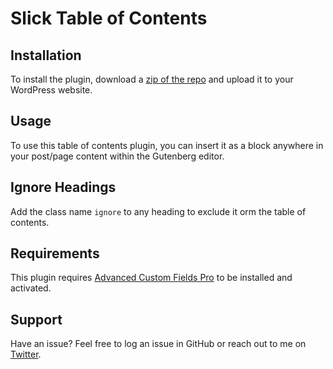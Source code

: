 # Slick Table of Contents

## Installation

To install the plugin, download a [zip of the repo](https://github.com/joseph-farruggio/Slick-Table-of-Contents/archive/refs/heads/master.zip) and upload it to your WordPress website.

## Usage

To use this table of contents plugin, you can insert it as a block anywhere in your post/page content within the Gutenberg editor.

## Ignore Headings

Add the class name `ignore` to any heading to exclude it orm the table of contents.

## Requirements

This plugin requires [Advanced Custom Fields Pro](https://www.advancedcustomfields.com/pro/) to be installed and activated.

## Support

Have an issue? Feel free to log an issue in GitHub or reach out to me on [Twitter](https://twitter.com/Joey_Farruggio).